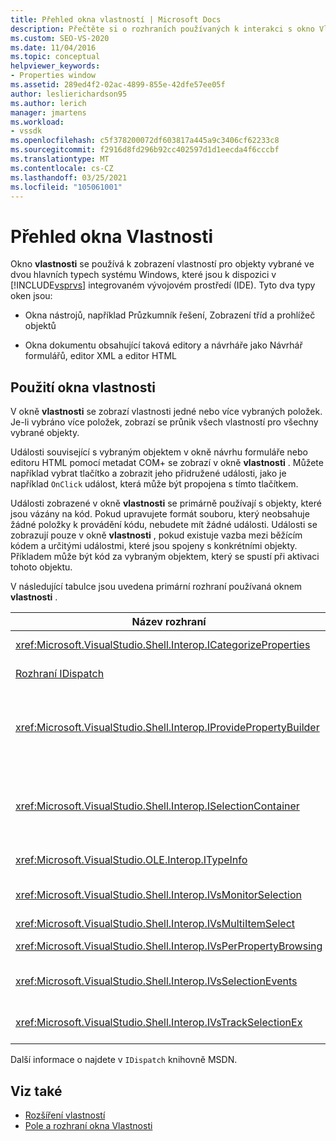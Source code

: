 ```yaml
---
title: Přehled okna vlastností | Microsoft Docs
description: Přečtěte si o rozhraních používaných k interakci s okno Vlastnosti v integrovaném vývojovém prostředí sady Visual Studio v tomto přehledu.
ms.custom: SEO-VS-2020
ms.date: 11/04/2016
ms.topic: conceptual
helpviewer_keywords:
- Properties window
ms.assetid: 289ed4f2-02ac-4899-855e-42dfe57ee05f
author: leslierichardson95
ms.author: lerich
manager: jmartens
ms.workload:
- vssdk
ms.openlocfilehash: c5f378200072df603817a445a9c3406cf62233c8
ms.sourcegitcommit: f2916d8fd296b92cc402597d1d1eecda4f6cccbf
ms.translationtype: MT
ms.contentlocale: cs-CZ
ms.lasthandoff: 03/25/2021
ms.locfileid: "105061001"
---
```

# <a name="properties-window-overview"></a>Přehled okna Vlastnosti
Okno **vlastnosti** se používá k zobrazení vlastností pro objekty vybrané ve dvou hlavních typech systému Windows, které jsou k dispozici v [!INCLUDE[vsprvs](../../code-quality/includes/vsprvs_md.md)] integrovaném vývojovém prostředí (IDE). Tyto dva typy oken jsou:

- Okna nástrojů, například Průzkumník řešení, Zobrazení tříd a prohlížeč objektů

- Okna dokumentu obsahující taková editory a návrháře jako Návrhář formulářů, editor XML a editor HTML

## <a name="using-the-properties-window"></a>Použití okna vlastnosti
 V okně **vlastnosti** se zobrazí vlastnosti jedné nebo více vybraných položek. Je-li vybráno více položek, zobrazí se průnik všech vlastností pro všechny vybrané objekty.

 Události související s vybraným objektem v okně návrhu formuláře nebo editoru HTML pomocí metadat COM+ se zobrazí v okně **vlastnosti** . Můžete například vybrat tlačítko a zobrazit jeho přidružené události, jako je například `OnClick` událost, která může být propojena s tímto tlačítkem.

 Události zobrazené v okně **vlastnosti** se primárně používají s objekty, které jsou vázány na kód. Pokud upravujete formát souboru, který neobsahuje žádné položky k provádění kódu, nebudete mít žádné události. Události se zobrazují pouze v okně **vlastnosti** , pokud existuje vazba mezi běžícím kódem a určitými událostmi, které jsou spojeny s konkrétními objekty. Příkladem může být kód za vybraným objektem, který se spustí při aktivaci tohoto objektu.

 V následující tabulce jsou uvedena primární rozhraní používaná oknem **vlastnosti** .

|Název rozhraní|Description|
|--------------------|-----------------|
|<xref:Microsoft.VisualStudio.Shell.Interop.ICategorizeProperties>|Poskytuje seznam kategorií v okně **vlastnosti** a mapuje každou vlastnost na kategorii.|
|[Rozhraní IDispatch](/previous-versions/windows/desktop/api/oaidl/nn-oaidl-idispatch)|Zpřístupňuje metody a vlastnosti objektu pro programové nástroje a další aplikace, které podporují automatizaci.|
|<xref:Microsoft.VisualStudio.Shell.Interop.IProvidePropertyBuilder>|Poskytuje tlačítka pro tři tečky (...) označovaná jako *tvůrci* , kteří otevřou modální dialogová okna implementovaná samotným objektem. Používá se, když uživatel nemůže v textovém poli snadno zadat hodnotu. Například může být použit k otevření výběru barvy, který určuje hodnotu RGB za vás.|
|<xref:Microsoft.VisualStudio.Shell.Interop.ISelectionContainer>|Poskytuje přístup k objektům, které slouží k aktualizaci informací zobrazených v okně **vlastnosti** . <xref:Microsoft.VisualStudio.Shell.Interop.ISelectionContainer> je implementováno pomocí VSPackage pro každé okno, které obsahuje vybrané objekty se souvisejícími vlastnostmi, které mají být zobrazeny.|
|<xref:Microsoft.VisualStudio.OLE.Interop.ITypeInfo>|Poskytuje informace o typu objektu, například metody rozhraní a polí struktury.|
|<xref:Microsoft.VisualStudio.Shell.Interop.IVsMonitorSelection>|Umožňuje VSPackage získat oznámení o událostech výběru a načíst informace o aktuální hierarchii projektu, položce, hodnotě prvku a kontextu uživatelského rozhraní příkazu.|
|<xref:Microsoft.VisualStudio.Shell.Interop.IVsMultiItemSelect>|Poskytuje prostředí s přístupem k více výběrům.|
|<xref:Microsoft.VisualStudio.Shell.Interop.IVsPerPropertyBrowsing>|Slouží k poskytnutí lokalizovaných názvů pro některé vlastnosti, které se zobrazují v okně **vlastnosti** .|
|<xref:Microsoft.VisualStudio.Shell.Interop.IVsSelectionEvents>|Upozorní zaregistrované sady VSPackage změn na aktuální výběr, hodnotu prvku nebo kontext uživatelského rozhraní příkazu.|
|<xref:Microsoft.VisualStudio.Shell.Interop.IVsTrackSelectionEx>|Oznamuje prostředí změny v aktuálním výběru a poskytuje přístup k informacím o hierarchii a položkách, které se týkají nového výběru.|

 Další informace o najdete v `IDispatch` knihovně MSDN.

## <a name="see-also"></a>Viz také
- [Rozšíření vlastností](../../extensibility/internals/extending-properties.md)
- [Pole a rozhraní okna Vlastnosti](../../extensibility/internals/properties-window-fields-and-interfaces.md)
